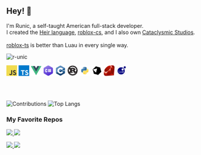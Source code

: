 ## Hey! 👋
I'm Runic, a self-taught American full-stack developer.<br/>
I created the [Heir language](https://github.com/heir-lang/heir), [roblox-cs](https://roblox-cs.com), and I also own [Cataclysmic Studios](https://github.com/cataclysmic-studios).
<br/><br/>
[roblox-ts](https://roblox-ts.com) is better than Luau in every single way.
<br/>
<p align="left">
  <img src="https://komarev.com/ghpvc/?username=r-unic&label=Profile%20views&color=0e75b6&style=flat" alt="r-unic" />
</p>
<code><img height="28" src="https://raw.githubusercontent.com/github/explore/80688e429a7d4ef2fca1e82350fe8e3517d3494d/topics/javascript/javascript.png"></code>
<code><img height="28" src="https://raw.githubusercontent.com/github/explore/80688e429a7d4ef2fca1e82350fe8e3517d3494d/topics/typescript/typescript.png"></code>
<code><img height="28" src="https://raw.githubusercontent.com/github/explore/80688e429a7d4ef2fca1e82350fe8e3517d3494d/topics/vue/vue.png"></code>
<code><img height="28" src="https://raw.githubusercontent.com/github/explore/80688e429a7d4ef2fca1e82350fe8e3517d3494d/topics/csharp/csharp.png"></code>
<code><img height="28" src="https://raw.githubusercontent.com/github/explore/80688e429a7d4ef2fca1e82350fe8e3517d3494d/topics/cpp/cpp.png"></code>
<code><img height="28" src="https://raw.githubusercontent.com/github/explore/80688e429a7d4ef2fca1e82350fe8e3517d3494d/topics/rust/rust.png"></code>
<code><img height="28" src="https://raw.githubusercontent.com/github/explore/80688e429a7d4ef2fca1e82350fe8e3517d3494d/topics/python/python.png"></code>
<code><img height="28" src="https://raw.githubusercontent.com/github/explore/80688e429a7d4ef2fca1e82350fe8e3517d3494d/topics/crystal/crystal.png"></code>
<code><img height="28" src="https://raw.githubusercontent.com/github/explore/80688e429a7d4ef2fca1e82350fe8e3517d3494d/topics/ruby/ruby.png"></code>
<code><img height="28" src="https://raw.githubusercontent.com/github/explore/80688e429a7d4ef2fca1e82350fe8e3517d3494d/topics/lua/lua.png"></code>

<br/><br/>
<p align="left">
  <img src="https://github-readme-stats.vercel.app/api?username=R-unic&show_icons=true&theme=dark" alt="Contributions" />
  <img src="https://github-readme-stats.vercel.app/api/top-langs/?username=R-unic&layout=compact&theme=dark" alt="Top Langs" />
</p>

### My Favorite Repos
<p align="left">
  <a href="https://github.com/R-unic/runit">
    <img src="https://github-readme-stats.vercel.app/api/pin/?username=R-unic&repo=runit&theme=dark" />
  </a>
  <a href="https://github.com/R-unic/mechanism">
    <img src="https://github-readme-stats.vercel.app/api/pin/?username=R-unic&repo=mechanism&theme=dark" />
  </a>
</p>
<p align="left">
  <a href="https://github.com/heir-lang/heir">
    <img src="https://github-readme-stats.vercel.app/api/pin/?username=heir-lang&repo=heir&theme=dark" />
  </a>
  <a href="https://github.com/R-unic/roblox-cs">
    <img src="https://github-readme-stats.vercel.app/api/pin/?username=R-unic&repo=roblox-cs&theme=dark" />
  </a>
</p>
